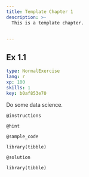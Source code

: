 ```yaml
---
title: Template Chapter 1
description: >-
  This is a template chapter.


---
```

## Ex 1.1

```yaml
type: NormalExercise
lang: r
xp: 100
skills: 1
key: b0af853e70
```

Do some data science.

`@instructions`


`@hint`



`@sample_code`
```{r}
library(tibble)
```
`@solution`
```{r}
library(tibble)

```






